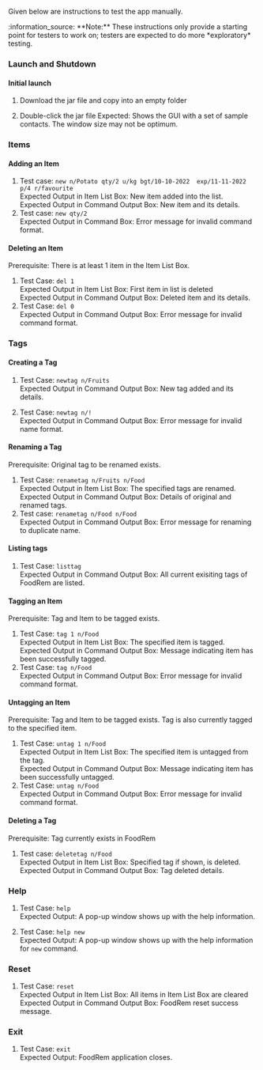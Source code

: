 <!-- markdownlint-disable-file first-line-h1 -->
Given below are instructions to test the app manually.

<div markdown="span" class="alert alert-info">:information_source: **Note:** These instructions only provide a starting point for testers to work on; testers are expected to do more *exploratory* testing.

</div>

### Launch and Shutdown

#### Initial launch

1. Download the jar file and copy into an empty folder

1. Double-click the jar file Expected: Shows the GUI with a set of sample contacts. The window size may not be optimum.


### Items

#### Adding an Item
1. Test case: `new n/Potato qty/2 u/kg bgt/10-10-2022  exp/11-11-2022 p/4 r/favourite` <br> Expected Output in Item List Box: New item added into the list. <br> Expected Output in Command Output Box: New item and its details.
2. Test case: `new qty/2` <br> Expected Output in Command Box: Error message for invalid command format.

#### Deleting an Item
Prerequisite: There is at least 1 item in the Item List Box.

1. Test Case: `del 1`<br> Expected Output in Item List Box: First item in list is deleted <br> Expected Output in Command Output Box: Deleted item and its details.
2. Test Case: `del 0`<br> Expected Output in Command Output Box: Error message for invalid command format.

### Tags

#### Creating a Tag
1. Test Case: `newtag n/Fruits`<br> Expected Output in Command Output Box: New tag added and its details.

1. Test Case: `newtag n/!`<br> Expected Output in Command Output Box: Error message for invalid name format.

#### Renaming a Tag
Prerequisite: Original tag to be renamed exists.

1. Test Case: `renametag n/Fruits n/Food`<br> Expected Output in Item List Box: The specified tags are renamed. <br> Expected Output in Command Output Box: Details of original and renamed tags.
2.  Test case: `renametag n/Food n/Food` <br>Expected Output in Command Output Box: Error message for renaming to duplicate name.

#### Listing tags
1. Test Case: `listtag` <br> Expected Output in Command Output Box: All current exisiting tags of FoodRem are listed.


#### Tagging an Item
Prerequisite: Tag and Item to be tagged exists.

1. Test Case: `tag 1 n/Food`<br> Expected Output in Item List Box: The specified item is tagged. <br> Expected Output in Command Output Box: Message indicating item has been successfully tagged.
2. Test Case: `tag n/Food`<br> Expected Output in Command Output Box: Error message for invalid command format.

#### Untagging an Item
Prerequisite: Tag and Item to be tagged exists. Tag is also currently tagged to the specified item.

1. Test Case: `untag 1 n/Food`<br> Expected Output in Item List Box: The specified item is untagged from the tag. <br> Expected Output in Command Output Box: Message indicating item has been successfully untagged.
2. Test Case: `untag n/Food`<br> Expected Output in Command Output Box: Error message for invalid command format.

#### Deleting a Tag
Prerequisite: Tag currently exists in FoodRem

1. Test case: `deletetag n/Food`<br> Expected Output in Item List Box: Specified tag if shown, is deleted. <br> Expected Output in Command Output Box: Tag deleted details.

### Help

1. Test Case: `help`<br> Expected Output: A pop-up window shows up with the help information.

1. Test Case: `help new`<br> Expected Output: A pop-up window shows up with the help information for `new` command.


### Reset
1. Test Case: `reset`<br> Expected Output in Item List Box: All items in Item List Box are cleared <br> Expected Output in Command Output Box: FoodRem reset success message.


### Exit
1. Test Case: `exit`<br> Expected Output: FoodRem application closes.
